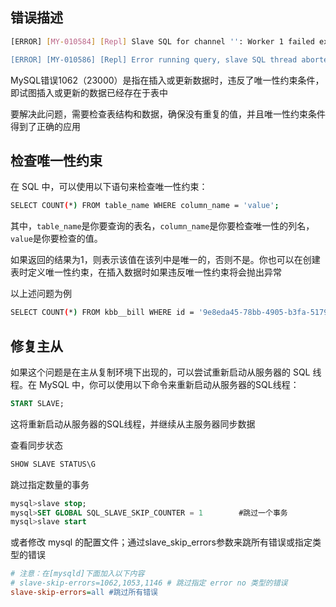 ## 错误描述

```bash
[ERROR] [MY-010584] [Repl] Slave SQL for channel '': Worker 1 failed executing transaction 'ANONYMOUS' at master log mysql-bin.000021, end_log_pos 532718034; Could not execute Write_rows event on table bigai.kbb__bill; Duplicate entry '9e8eda45-78bb-4905-b3fa-5179f9467659' for key 'kbb__bill.PRIMARY', Error_code: 1062; handler error HA_ERR_FOUND_DUPP_KEY; the event's master log FIRST, end_log_pos 532718034, Error_code: MY-001062

[ERROR] [MY-010586] [Repl] Error running query, slave SQL thread aborted. Fix the problem, and restart the slave SQL thread with "SLAVE START". We stopped at log 'mysql-bin.000021' position 532716780
```

MySQL错误1062（23000）是指在插入或更新数据时，违反了唯一性约束条件，即试图插入或更新的数据已经存在于表中

要解决此问题，需要检查表结构和数据，确保没有重复的值，并且唯一性约束条件得到了正确的应用

## 检查唯一性约束

在 SQL 中，可以使用以下语句来检查唯一性约束：

```bash
SELECT COUNT(*) FROM table_name WHERE column_name = 'value';
```

其中，`table_name`是你要查询的表名，`column_name`是你要检查唯一性的列名，`value`是你要检查的值。

如果返回的结果为1，则表示该值在该列中是唯一的，否则不是。你也可以在创建表时定义唯一性约束，在插入数据时如果违反唯一性约束将会抛出异常

以上述问题为例

```bash
SELECT COUNT(*) FROM kbb__bill WHERE id = '9e8eda45-78bb-4905-b3fa-5179f9467659';
```

## 修复主从

如果这个问题是在主从复制环境下出现的，可以尝试重新启动从服务器的 SQL 线程。在 MySQL 中，你可以使用以下命令来重新启动从服务器的SQL线程：

```sql
START SLAVE;
```

这将重新启动从服务器的SQL线程，并继续从主服务器同步数据

查看同步状态

```sql
SHOW SLAVE STATUS\G
```



跳过指定数量的事务

```sql
mysql>slave stop;
mysql>SET GLOBAL SQL_SLAVE_SKIP_COUNTER = 1        #跳过一个事务
mysql>slave start
```

或者修改 mysql 的配置文件；通过slave_skip_errors参数来跳所有错误或指定类型的错误 
```ini
# 注意：在[mysqld]下面加入以下内容
# slave-skip-errors=1062,1053,1146 # 跳过指定 error no 类型的错误
slave-skip-errors=all #跳过所有错误
```
